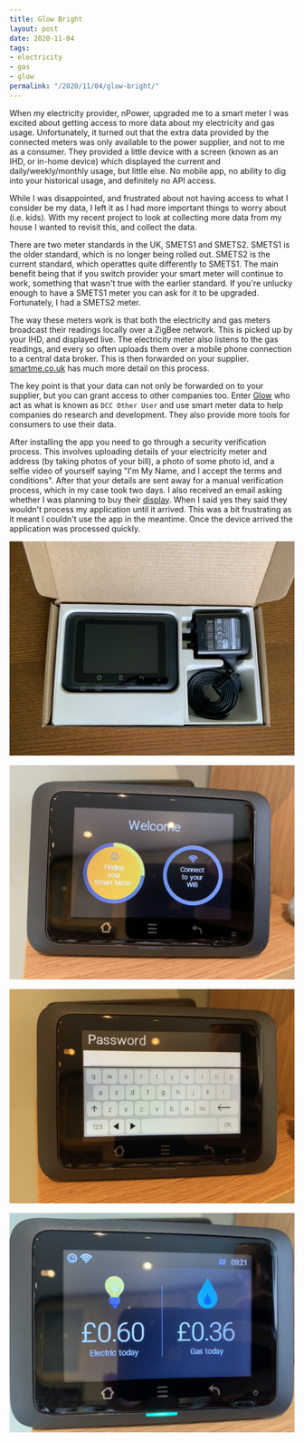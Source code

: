 ```yaml
---
title: Glow Bright
layout: post
date: 2020-11-04
tags:
- electricity
- gas
- glow
permalink: "/2020/11/04/glow-bright/"
---
```

When my electricity provider, nPower, upgraded me to a smart meter I was excited about getting access to more
data about my electricity and gas usage. Unfortunately, it turned out that the extra data provided by the
connected meters was only available to the power supplier, and not to me as a consumer. They provided a little
device with a screen (known as an IHD, or in-home device) which displayed the current and daily/weekly/monthly
usage, but little else. No mobile app, no ability to dig into your historical usage, and definitely no API access.

While I was disappointed, and frustrated about not having access to what I consider be my data, I left it as I
had more important things to worry about (i.e. kids). With my recent project to look at collecting more data from
my house I wanted to revisit this, and collect the data.

There are two meter standards in the UK, SMETS1 and SMETS2. SMETS1 is the older standard, which is no longer being
rolled out. SMETS2 is the current standard, which operattes quite differently to SMETS1. The main benefit being that
if you switch provider your smart meter will continue to work, something that wasn't true with the earlier standard.
If you're unlucky enough to have a SMETS1 meter you can ask for it to be upgraded. Fortunately, I had a SMETS2 meter.

The way these meters work is that both the electricity and gas meters broadcast their readings locally over a ZigBee
network. This is picked up by your IHD, and displayed live. The electricity meter also listens to the gas readings,
and every so often uploads them over a mobile phone connection to a central data broker. This is then forwarded on
your supplier. [smartme.co.uk](https://www.smartme.co.uk/technical.html) has much more detail on this process.

The key point is that your data can not only be forwarded on to your supplier, but you can grant access to other
companies too. Enter [Glow](https://shop.glowmarkt.com/) who act as what is known as `DCC Other User` and use
smart meter data to help companies do research and development. They also provide more tools for consumers to use
their data.

After installing the app you need to go through a security verification process. This involves uploading
details of your electricity meter and address (by taking photos of your bill), a photo of some photo id, and a
selfie video of yourself saying "I'm My Name, and I accept the terms and conditions". After that your details
are sent away for a manual verification process, which in my case took two days. I also received an email
asking whether I was planning to buy their
[display](https://shop.glowmarkt.com/products/display-and-cad-combined-for-smart-meter-customers). When I said yes
they said they wouldn't process my application until it arrived. This was a bit frustrating as it meant I couldn't
use the app in the meantime. Once the device arrived the application was processed quickly.

![Unboxing The Glow IHD](/assets/glow_unboxing.jpg)

![The Glow IHD Welcome Screen](/assets/glow_welcome.jpg)

![The Glow IHD Wifi Password](/assets/glow_wifipassword.jpg)

![The Glow IHD Meters Display](/assets/glow_meters.jpg)
